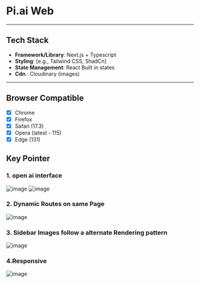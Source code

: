 # Pi.ai Web

---

## Tech Stack

- **Framework/Library**: Next.js + Typescript
- **Styling**: [e.g., Tailwind CSS, ShadCn]
- **State Management**: React Built in states
- **Cdn** : Cloudinary (images)

---

## Browser Compatible
- [x] Chrome
- [x] Firefox 
- [x] Safari (17.3)
- [x] Opera (latest - 115)
- [x] Edge (131)

## Key Pointer
### 1. open ai interface
![image](https://github.com/user-attachments/assets/85f87089-9ff8-49c2-a860-a00e47f80fb1)
![image](https://github.com/user-attachments/assets/b0b4c9f4-a80c-4116-9a80-da150c123f35)


### 2. Dynamic Routes on same Page
![image](https://github.com/user-attachments/assets/8515925b-c4ee-49c4-805f-e03a85ec95cb)

### 3. Sidebar Images follow a alternate Rendering pattern
![image](https://github.com/user-attachments/assets/0e67842f-698e-43a7-8d95-3ab8b3b2dc58)
 
### 4.Responsive
![image](https://github.com/user-attachments/assets/a8dc8052-2076-4850-b553-772ba363e323)


